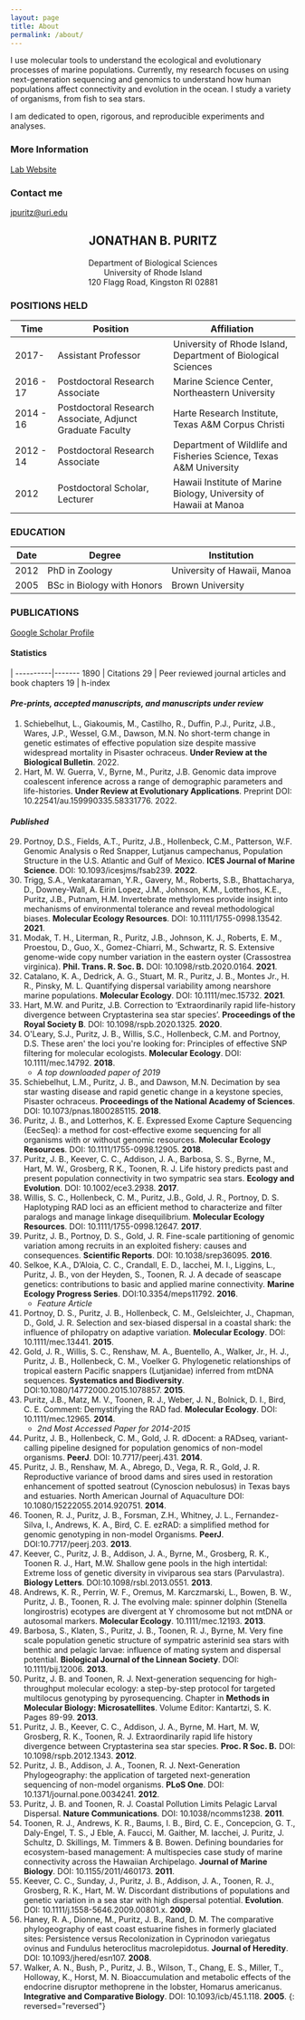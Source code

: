 ```yaml
---
layout: page
title: About
permalink: /about/
---
```


I use molecular tools to understand the ecological and evolutionary processes of marine populations. Currently, my research focuses on using next-generation sequencing and genomics to understand how human populations affect connectivity and evolution in the ocean. I study a variety of organisms, from fish to sea stars.

I am dedicated to open, rigorous, and reproducible experiments and analyses.

### More Information

[Lab Website](www.MarineEvoEco.com)

### Contact me

[jpuritz@uri.edu](mailto:jpuritz@uri.edu)


## <center>JONATHAN B. PURITZ</center>
<center>Department of Biological Sciences</center>
<center>University of Rhode Island</center>
<center>120 Flagg Road, Kingston RI 02881</center>


### POSITIONS HELD

Time|Position| Affiliation
--|--|--
2017-	| Assistant Professor | University of Rhode Island, Department of Biological Sciences
2016 - 17 		| Postdoctoral Research Associate | Marine Science Center, Northeastern University
2014 - 16	| Postdoctoral Research Associate, Adjunct Graduate Faculty | Harte Research Institute, Texas A&M Corpus Christi
2012 - 14	| Postdoctoral Research Associate | Department of Wildlife and Fisheries Science, Texas A&M University
2012 		| Postdoctoral Scholar, Lecturer | Hawaii Institute of Marine Biology, University of Hawaii at Manoa


### EDUCATION

Date|Degree| Institution
--|--|--
2012 |	PhD in Zoology | University of Hawaii, Manoa|
2005 |	BSc in Biology with Honors| Brown University|



### PUBLICATIONS 

[Google Scholar Profile](https://scholar.google.com/citations?user=l3CNKC4AAAAJ&hl=en&oi=ao)

#### Statistics
 | 
----------|-------
1890      | Citations
29        | Peer reviewed journal articles and book chapters
19        | h-index

#### *Pre-prints, accepted manuscripts, and manuscripts under review*

1. Schiebelhut, L., Giakoumis, M., Castilho, R., Duffin, P.J., Puritz, J.B., Wares, J.P., Wessel, G.M., Dawson, M.N.  No short-term change in genetic estimates of effective population size despite massive widespread mortality in Pisaster ochraceus.  **Under Review at the Biological Bulletin**. 2022.
2. Hart, M. W. Guerra, V., Byrne, M., Puritz, J.B.  Genomic data improve coalescent inference across a range of demographic parameters and life-histories. **Under Review at Evolutionary Applications**.  Preprint DOI: 10.22541/au.159990335.58331776. 2022.

#### *Published*

29. Portnoy, D.S., Fields, A.T., Puritz, J.B., Hollenbeck, C.M., Patterson, W.F.  Genomic Analysis o Red Snapper, Lutjanus campechanus, Population Structure in the U.S. Atlantic and Gulf of Mexico.  **ICES Journal of Marine Science**. DOI: 10.1093/icesjms/fsab239. **2022**.
28. Trigg, S.A., Venkataraman, Y.R., Gavery, M., Roberts, S.B., Bhattacharya, D., Downey-Wall, A. Eirin Lopez, J.M., Johnson, K.M., Lotterhos, K.E., Puritz, J.B., Putnam, H.M. Invertebrate methylomes provide insight into mechanisms of environmental tolerance and reveal methodological biases. **Molecular Ecology Resources**. DOI: 10.1111/1755-0998.13542. **2021**.
27. Modak, T. H., Literman, R., Puritz, J.B., Johnson, K. J., Roberts, E. M., Proestou, D., Guo, X., Gomez-Chiarri, M., Schwartz, R. S.  Extensive genome-wide copy number variation in the eastern oyster (Crassostrea virginica).  **Phil. Trans. R. Soc. B.** DOI: 10.1098/rstb.2020.0164. **2021**.
26. Catalano, K. A., Dedrick, A. G., Stuart, M. R., Puritz, J. B., Montes Jr., H. R., Pinsky, M. L. Quantifying dispersal variability among nearshore marine populations. **Molecular Ecology**. DOI: 10.1111/mec.15732. **2021**.
25. Hart, M.W. and Puritz, J.B. Correction to ‘Extraordinarily rapid life-history divergence between Cryptasterina sea star species’. **Proceedings of the Royal Society B**. DOI: 10.1098/rspb.2020.1325. **2020**.
24. O'Leary, S.J., Puritz, J. B., Willis, S.C., Hollenbeck, C.M. and Portnoy, D.S. These aren' the loci you're looking for: Principles of effective SNP filtering for molecular ecologists. **Molecular Ecology**. DOI: 10.1111/mec.14792. **2018**. 
    * *A top downloaded paper of 2019*
23. Schiebelhut, L.M., Puritz, J. B., and Dawson, M.N. Decimation by sea star wasting disease and rapid genetic change in a keystone species, Pisaster ochraceus. **Proceedings of the National Academy of Sciences**. DOI: 10.1073/pnas.1800285115. **2018**. 
22. Puritz, J. B., and Lotterhos, K. E.  Expressed Exome Capture Sequencing (EecSeq): a method for cost-effective exome sequencing for all organisms with or without genomic resources. **Molecular Ecology Resources**. DOI: 10.1111/1755-0998.12905. **2018**. 
21. Puritz, J. B., Keever, C. C., Addison, J. A., Barbosa, S. S., Byrne, M., Hart, M. W., Grosberg, R K., Toonen, R. J. Life history predicts past and present population connectivity in two sympatric sea stars.  **Ecology and Evolution**. DOI: 10.1002/ece3.2938. **2017**. 
20. Willis, S. C., Hollenbeck, C. M., Puritz, J.B., Gold, J. R., Portnoy, D. S.  Haplotyping RAD loci as an efficient method to characterize and filter paralogs and manage linkage disequilibrium.  **Molecular Ecology Resources**. DOI: 10.1111/1755-0998.12647. **2017**.
19. Puritz, J. B., Portnoy, D. S., Gold, J. R.  Fine-scale partitioning of genomic variation among recruits in an exploited fishery: causes and consequences.  **Scientific Reports**. DOI: 10.1038/srep36095.  **2016**.
18. Selkoe, K.A., D’Aloia, C. C., Crandall, E. D., Iacchei, M. I., Liggins, L., Puritz, J. B., von der Heyden, S., Toonen, R. J.  A decade of seascape genetics: contributions to basic and applied marine connectivity. **Marine Ecology Progress Series**. DOI:10.3354/meps11792. **2016**.  
    * *Feature Article*
17. Portnoy, D. S., Puritz, J. B., Hollenbeck, C. M., Gelsleichter, J., Chapman, D., Gold, J. R. Selection and sex-biased dispersal in a coastal shark: the influence of philopatry on adaptive variation. **Molecular Ecology**. DOI: 10.1111/mec.13441. **2015**. 
16. Gold, J. R., Willis, S. C., Renshaw, M. A., Buentello, A., Walker, Jr., H. J., Puritz, J. B., Hollenbeck, C. M., Voelker G.  Phylogenetic relationships of tropical eastern Pacific snappers (Lutjanidae) inferred from mtDNA sequences.  **Systematics and Biodiversity**. DOI:10.1080/14772000.2015.1078857. **2015**. 
15. Puritz, J.B., Matz, M. V., Toonen, R. J., Weber, J. N., Bolnick, D. I., Bird, C. E. Comment: Demystifying the RAD fad.  **Molecular Ecology**. DOI: 10.1111/mec.12965. **2014**.  
    * *2nd Most Accessed Paper for 2014-2015*
14. Puritz, J. B., Hollenbeck, C. M., Gold, J. R.  dDocent: a RADseq, variant-calling pipeline designed for population genomics of non-model organisms. **PeerJ**. DOI: 10.7717/peerj.431. **2014**. 
13. Puritz, J. B., Renshaw, M. A., Abrego, D., Vega, R. R., Gold, J. R. Reproductive variance of brood dams and sires used in restoration enhancement of spotted seatrout (Cynoscion nebulosus) in Texas bays and estuaries.  North American Journal of Aquaculture DOI: 10.1080/15222055.2014.920751. **2014**. 
12. Toonen, R. J., Puritz, J. B., Forsman, Z.H., Whitney, J. L., Fernandez-Silva, I., Andrews, K. A., Bird, C. E.  ezRAD: a simplified method for genomic genotyping in non-model Organisms. **PeerJ**. DOI:10.7717/peerj.203. **2013**. 
11. Keever, C., Puritz, J. B., Addison, J. A., Byrne, M., Grosberg, R. K., Toonen R. J., Hart, M.W. Shallow gene pools in the high intertidal: Extreme loss of genetic diversity in viviparous sea stars (Parvulastra).  **Biology Letters**. DOI:10.1098/rsbl.2013.0551. **2013**.
10. Andrews, K. R., Perrin, W. F., Oremus, M. Karczmarski, L., Bowen, B. W., Puritz, J. B., Toonen, R. J.  The evolving male: spinner dolphin (Stenella longirostris) ecotypes are divergent at Y chromosome but not mtDNA or autosomal markers.  **Molecular Ecology**. 10.1111/mec.12193. **2013**. 
9. Barbosa, S., Klaten, S., Puritz, J. B., Toonen, R. J., Byrne, M.  Very fine scale population genetic structure of sympatric asterinid sea stars with benthic and pelagic larvae: influence of mating system and dispersal potential.  **Biological Journal of the Linnean Society**. DOI: 10.1111/bij.12006. **2013**. 
8. Puritz, J. B. and Toonen, R. J.  Next-generation sequencing for high-throughput molecular ecology: a step-by-step protocol for targeted multilocus genotyping by pyrosequencing.  Chapter in **Methods in Molecular Biology: Microsatellites**.  Volume Editor: Kantartzi, S. K. Pages 89-99. **2013**. 
7. Puritz, J. B., Keever, C. C., Addison, J. A., Byrne, M. Hart, M. W, Grosberg, R. K., Toonen, R. J. Extraordinarily rapid life history divergence between Cryptasterina sea star species.  **Proc. R Soc. B.** DOI: 10.1098/rspb.2012.1343. **2012**.
6. Puritz, J. B., Addison, J. A., Toonen, R. J. Next-Generation Phylogeography: the application of targeted next-generation sequencing of non-model organisms. **PLoS One**. DOI: 10.1371/journal.pone.0034241. **2012**. 
5. Puritz, J. B. and Toonen, R. J.  Coastal Pollution Limits Pelagic Larval Dispersal.  **Nature Communications**. DOI: 10.1038/ncomms1238. **2011**.
4. Toonen, R. J., Andrews, K. R., Baums, I. B., Bird, C. E., Concepcion, G. T., Daly-Engel, T. S., J Eble, A. Faucci, M. Gaither, M. Iacchei, J. Puritz, J. Schultz, D. Skillings, M. Timmers & B. Bowen. Defining boundaries for ecosystem-based management: A multispecies case study of marine connectivity across the Hawaiian Archipelago.  **Journal of Marine Biology**. DOI: 10.1155/2011/460173. **2011**. 
3. Keever, C. C., Sunday, J., Puritz, J. B., Addison, J. A., Toonen, R. J., Grosberg, R. K., Hart, M. W.   Discordant distributions of populations and genetic variation in a sea star with high dispersal potential.  **Evolution**. DOI: 10.1111/j.1558-5646.2009.00801.x. **2009**.
2. Haney, R. A., Dionne, M., Puritz, J. B., Rand, D. M.  The comparative phylogeography of east coast estuarine fishes in formerly glaciated sites:  Persistence versus Recolonization in Cyprinodon variegatus ovinus and Fundulus heteroclitus macrolepidotus.  **Journal of Heredity**. DOI: 10.1093/jhered/esn107. **2008**.
1. Walker, A. N., Bush, P., Puritz, J. B., Wilson, T., Chang, E. S., Miller, T., Holloway, K., Horst, M. N. Bioaccumulation and metabolic effects of the endocrine disruptor methoprene in the lobster, Homarus americanus.  **Integrative and Comparative Biology**. DOI: 10.1093/icb/45.1.118. **2005**.
{: reversed="reversed"}